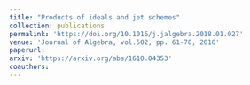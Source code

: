 ```yaml
---
title: "Products of ideals and jet schemes"
collection: publications
permalink: 'https://doi.org/10.1016/j.jalgebra.2018.01.027'
venue: 'Journal of Algebra, vol.502, pp. 61-78, 2018'
paperurl:
arxiv: 'https://arxiv.org/abs/1610.04353'
coauthors:
---
```



